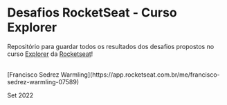 # Desafios RocketSeat - Curso Explorer

Repositório para guardar todos os resultados dos desafios propostos no curso [Explorer](https://www.rocketseat.com.br/explorer) da [Rocketseat](https://www.rocketseat.com.br/)!



<br>
[Francisco Sedrez Warmling](https://app.rocketseat.com.br/me/francisco-sedrez-warmling-07589)

Set 2022
